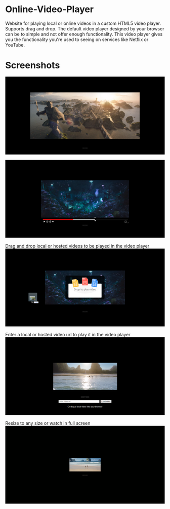 # Online-Video-Player
Website for playing local or online videos in a custom HTML5 video player. Supports drag and drop. The default video player designed by your browser can be to simple and not offer enough functionality. This video player gives you the functionality you're used to seeing on services like Netflix or YouTube.

# Screenshots
![alt text](https://github.com/palu3492/Online-Video-Player/blob/master/images/screenshots/screenshot1.png?raw=true)

![alt text](https://github.com/palu3492/Online-Video-Player/blob/master/images/screenshots/screenshot2.png?raw=true)

Drag and drop local or hosted videos to be played in the video player
![alt text](https://github.com/palu3492/Online-Video-Player/blob/master/images/screenshots/screenshot3.png?raw=true)

Enter a local or hosted video url to play it in the video player
![alt text](https://github.com/palu3492/Online-Video-Player/blob/master/images/screenshots/screenshot4.png?raw=true)

Resize to any size or watch in full screen
![alt text](https://github.com/palu3492/Online-Video-Player/blob/master/images/screenshots/screenshotGif.gif?raw=true)